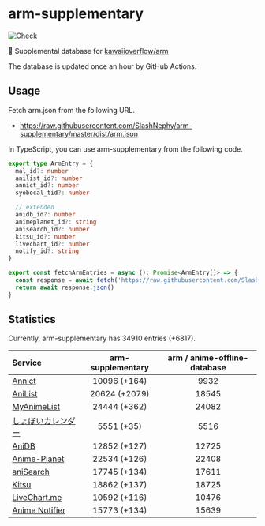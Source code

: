 # arm-supplementary

[![Check](https://github.com/SlashNephy/arm-supplementary/actions/workflows/check-node.yml/badge.svg)](https://github.com/SlashNephy/arm-supplementary/actions/workflows/check-node.yml)

💊 Supplemental database for [kawaiioverflow/arm](https://github.com/kawaiioverflow/arm)

The database is updated once an hour by GitHub Actions.

## Usage

Fetch arm.json from the following URL.

- https://raw.githubusercontent.com/SlashNephy/arm-supplementary/master/dist/arm.json

In TypeScript, you can use arm-supplementary from the following code.

```TypeScript
export type ArmEntry = {
  mal_id?: number
  anilist_id?: number
  annict_id?: number
  syobocal_tid?: number

  // extended
  anidb_id?: number
  animeplanet_id?: string
  anisearch_id?: number
  kitsu_id?: number
  livechart_id?: number
  notify_id?: string
}

export const fetchArmEntries = async (): Promise<ArmEntry[]> => {
  const response = await fetch('https://raw.githubusercontent.com/SlashNephy/arm-supplementary/master/dist/arm.json')
  return await response.json()
}
```

## Statistics

Currently, arm-supplementary has 34910 entries (+6817).

| Service                                     | arm-supplementary | arm / anime-offline-database |
| :------------------------------------------ | :---------------: | :--------------------------: |
| [Annict](https://annict.com)                |   10096 (+164)    |             9932             |
| [AniList](https://anilist.co)               |   20624 (+2079)   |            18545             |
| [MyAnimeList](https://myanimelist.net)      |   24444 (+362)    |            24082             |
| [しょぼいカレンダー](https://cal.syoboi.jp) |    5551 (+35)     |             5516             |
| [AniDB](https://anidb.net)                  |   12852 (+127)    |            12725             |
| [Anime-Planet](https://anime-planet.com)    |   22534 (+126)    |            22408             |
| [aniSearch](https://anisearch.com)          |   17745 (+134)    |            17611             |
| [Kitsu](https://kitsu.io)                   |   18862 (+137)    |            18725             |
| [LiveChart.me](https://livechart.me)        |   10592 (+116)    |            10476             |
| [Anime Notifier](https://notify.moe)        |   15773 (+134)    |            15639             |
